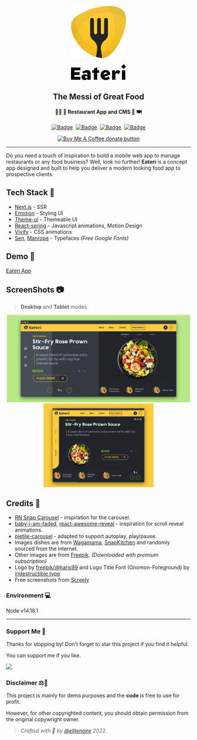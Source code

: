 <p align="center">
    <a href="#">
    <img src="ui/public/inlineSvg/logo.svg" alt="Eateri Logo" width="150"/>
    </a>
</p>
<p align="center">
    <a href="#">
    <img src="ui/public/inlineSvg/logo-tt.svg" alt="Eateri" width="150"/>
    </a>
</p>
<h2 align="center" >The Messi of Great Food</h2>
<h4 align="center">
👩‍🍳 🥘 Restaurant App and CMS 🍷 🍽
</h4>

<div align="center">

[![Badge][strapibadge]](https://strapi.io/)&nbsp;&nbsp;[![Badge][lovebadge]](https://img.shields.io)&nbsp;&nbsp;[![Badge][gqlbadge]](https://graphql.org/)&nbsp;&nbsp;[![Badge][nextjsbadge]](https://nextjs.org)

  <a href="https://www.buymeacoffee.com/elitenoire" title="Support Me">
    <img alt="Buy Me A Coffee donate button" src="https://img.shields.io/badge/-Buy_me_a_coffee-ffdd00?style=for-the-badge&logo=Buy%20Me%20A%20Coffee&logoColor=black">
  </a>
</div>

---

Do you need a touch of inspiration to build a mobile web app to manage restaurants or any food business? Well, look no further! **Eateri** is a concept app designed and built to help you deliver a modern looking food app to prospective clients.

## Tech Stack 🧰

-   [Next.js](https://github.com/zeit/next.js) - SSR
-   [Emotion](https://github.com/emotion-js/emotion) - Styling UI
-   [Theme-ui](https://github.com/system-ui/theme-ui) - Themeable UI
-   [React-spring](https://github.com/react-spring/react-spring) - Javascript animations, Motion Design
-   [Vivify](https://github.com/Martz90/vivify) - CSS animations
-   [Sen][senfont], [Manrope][manropefont] - Typefaces _(Free Google Fonts)_

## Demo 🔗

[Eateri App](https://eateri.vercel.app)

## ScreenShots 📷

> **Desktop** and **Tablet** modes

<p align="center">
    <img src="./desktop.png" alt="desktop-mode" width="500"/>
    <img src="./tablet.png" alt="tablet-mode" width="300"/>
</p>

## Credits 🙌

-   [RN Snap Carousel](https://github.com/archriss/react-native-snap-carousel) - inspiration for the carousel.
-   [baby-i-am-faded][biamfaded], [react-awesome-reveal][rar] - inspiration for scroll reveal animations.
-   [pietile-carousel][pietile] - adapted to support autoplay, play/pause.
-   Images dishes are from [Wagamama][wg], [SnapKitchen][sk] and randomly sourced from the internet.
-   Other images are from [Freepik](https://www.freepik.com/). _(Downloaded with premium subscription)_
-   Logo by [freepik/@haris99][logomaker] and Logo Title Font (Gnomon-Foreground) by [indestructible type][logofont]
-   Free screenshots from [Screely](https://www.screely.com/)

### Environment 💻

Node v14.18.1

---

### Support Me 💖

Thanks for stopping by! Don't forget to star this project if you find it helpful.

You can support me if you like.

<a href="https://www.buymeacoffee.com/elitenoire" title="Support Me"><img src="https://img.buymeacoffee.com/button-api/?text=Buy me a coffee&slug=elitenoire&button_colour=FCCC3E&font_colour=000000&font_family=Poppins&outline_colour=000000&coffee_colour=7E661F"></a>

### Disclaimer ⚖️📜

This project is mainly for demo purposes and the **code** is free to use for profit.

However, for other copyrighted content, you should obtain permission from the original copywright owner.

> _Crafted with 💛 by [@elitenoire](https://github.com/elitenoire) 2022._

[biamfaded]: https://github.com/remorses/baby-i-am-faded
[rar]: https://github.com/dennismorello/react-awesome-reveal
[pietile]: https://github.com/pietile/pietile-carousel
[senfont]: https://fonts.google.com/specimen/Sen
[manropefont]: https://fonts.google.com/specimen/Manrope
[objfont]: https://fontsarena.com/objectivity-by-alex-slobzheninov/
[sk]: https://www.snapkitchen.com/
[wg]: https://www.wagamama.com/
[logomaker]: https://www.freepik.com/haris99
[logofont]: https://indestructibletype.com/Gnomon.html
[strapibadge]: https://img.shields.io/badge/Rocks_on-Strapi_cms-2e7eea?labelColor=black&style=for-the-badge&logo=Strapi
[lovebadge]: https://img.shields.io/badge/Built_with-%F0%9F%96%A4-fccc3e?labelColor=black&style=for-the-badge
[gqlbadge]: https://img.shields.io/badge/-graphql-e10098?style=for-the-badge&logo=GraphQL
[nextjsbadge]: https://img.shields.io/badge/-NEXTJS-black?style=for-the-badge&logo=Next.js
